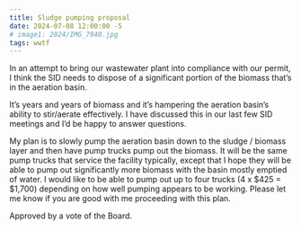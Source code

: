 ```yaml
---
title: Sludge pumping proposal
date: 2024-07-08 12:00:00 -5
# image1: 2024/IMG_7940.jpg
tags: wwtf
---
```


In an attempt to bring our wastewater plant into compliance with our permit, I think the SID needs to dispose of a significant portion of the biomass that’s in the aeration basin.
<!-- excerpt -->
It’s years and years of biomass and it’s hampering the aeration basin’s ability to stir/aerate effectively.  I have discussed this in our last few SID meetings and I’d be happy to answer questions.  

My plan is to slowly pump the aeration basin down to the sludge / biomass layer and then have pump trucks pump out the biomass.  It will be the same pump trucks that service the facility typically, except that I hope they will be able to pump out significantly more biomass with the basin mostly emptied of water.  I would like to be able to pump out up to four trucks (4 x $425 = $1,700) depending on how well pumping appears to be working.  Please let me know if you are good with me proceeding with this plan.

Approved by a vote of the Board.
